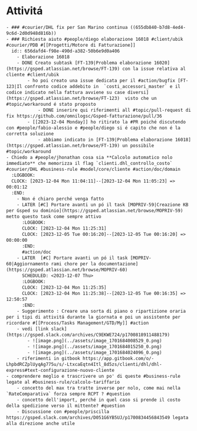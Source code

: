 # Attivitá
	- ### #courier/DHL fix per San Marino continua ((655db840-b7d8-4ed4-9c6d-2d0d948d816b))
	- ### Richiesta aiuto #people/diego elaborazione 16018 #client/ubik #courier/PDB #[[Progetti/Motore di Fatturazione]]
	  id:: 656dafd4-f98e-490d-a382-50b6e9d0a406
		- Elaborazione 16018
		- DONE Creato subtask [FT-139|Problema elaborazione 16020](https://gsped.atlassian.net/browse/FT-139) con la issue relativa al cliente #client/ubik
			- ho poi creato una issue dedicata per il #action/bugfix [FT-123|Il confronto codice addebito in  `costi_accessori_master` e il codice indicato nella fattura avviene su case diversi](https://gsped.atlassian.net/browse/FT-123)  visto che un #topic/workaround é stato proposto
				- DONE inserire qui riferimenti all #topic/pull-request di fix https://github.com/omnilogsc/Gsped-fatturazione/pull/36
			- [[2023-12-04 Monday]] ho ritirato la #PR poiché discutendo con #people/fabio-alessio e #people/diego si é capito che non é la corretta soluzione
				- abbiamo indicato in [FT-139|Problema elaborazione 16018](https://gsped.atlassian.net/browse/FT-139) un possibile #topic/workaround
	- Chiedo a #people/jhonathan cosa sia **Calcolo automatico nolo immediato** che memorizza il flag `clienti.dhl_controllo_costo` #courier/DHL #business-rule #model/core/cliente #action/doc/domain
	  :LOGBOOK:
	  CLOCK: [2023-12-04 Mon 11:04:11]--[2023-12-04 Mon 11:05:23] =>  00:01:12
	  :END:
		- Non é chiaro perché venga fatto
		- LATER [#C] Portare avanti un pó il task [MOPRIV-59|Creazione KB per Gsped su dominio](https://gsped.atlassian.net/browse/MOPRIV-59) metto questo task come sempre attivo
		  :LOGBOOK:
		  CLOCK: [2023-12-04 Mon 11:25:31]
		  CLOCK: [2023-12-05 Tue 00:16:20]--[2023-12-05 Tue 00:16:20] =>  00:00:00
		  :END:
		  #action/doc
		- LATER  [#C] Portare avanti un pó il task [MOPRIV-60|Aggiornamento rami chore per la documentazione](https://gsped.atlassian.net/browse/MOPRIV-60)
		  SCHEDULED: <2023-12-07 Thu>
		  :LOGBOOK:
		  CLOCK: [2023-12-04 Mon 11:25:35]
		  CLOCK: [2023-12-04 Mon 11:25:38]--[2023-12-05 Tue 00:16:35] =>  12:50:57
		  :END:
		- Suggerimento : Creare una sorta di piano o ripartizione oraria per i tipi di attivitá durante la giornata e poi un assistente per ricordare #[[Process/Tasks Management/GTD/My]] #action
		- vedi [link slack](https://gsped.slack.com/archives/C9EKWE724/p1700818911488179)
			- ![image.png](../assets/image_1701684008529_0.png)
			- ![image.png](../assets/image_1701684015250_0.png)
			- ![image.png](../assets/image_1701684024096_0.png)
		- riferimenti in gitbook https://app.gitbook.com/o/-LhpbdRCZplUyqAg775u/s/-LtxcaEqtn4Itl_8d5zs/clienti/dhl/dhl-express#text-configurazione-nuovo-cliente
	- comprendere meglio e trascrivere un po' di queste #business-rule legate al #business-rule/calcolo-tariffario
		- concetto del max tra tratte inverse per nolo, come mai nella `RateComparativa` forza sempre RCPT ? #question
		- concetto dell'import, perché in quel caso si prende il costo della spedizione verso il mittente? #question
		- Discussione con #people/priscilla https://gsped.slack.com/archives/D051G6YB5UJ/p1700834456843549 legata alla direzione anche utile